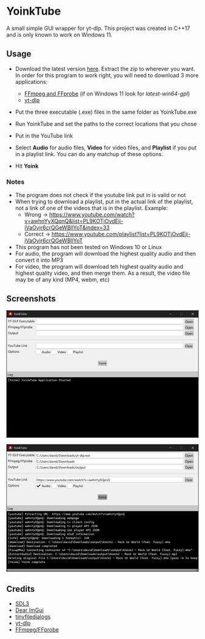 # YoinkTube

A small simple GUI wrapper for yt-dlp.
This project was created in C++17 and is only known to work on Windows 11.

## Usage

- Download the latest version [here](https://github.com/dadams05/YoinkTube/releases). Extract the zip to wherever you want. In order for this program to work right, you will need to download 3 more applications:
	
	- [FFmpeg and FFprobe](https://github.com/yt-dlp/FFmpeg-Builds/releases) (if on Windows 11 look for *latest-win64-gpl*)
	- [yt-dlp](https://github.com/yt-dlp/yt-dlp/releases)

- Put the three executable (.exe) files in the same folder as YoinkTube.exe
- Run YoinkTube and set the paths to the correct locations that you chose
- Put in the YouTube link
- Select **Audio** for audio files, **Video** for video files, and **Playlist** if you put in a playlist link. You can do any matchup of these options.
- Hit **Yoink**

### Notes

- The program does not check if the youtube link put in is valid or not
- When trying to download a playlist, put in the actual link of the playlist, not a link of one of the videos that is in the playlist. Example:
	- Wrong -> https://www.youtube.com/watch?v=awhnYyXQpnQ&list=PL9KOTjOvdEji-iVaOvjr6crQGeWBllYoT&index=33
	- Correct -> https://www.youtube.com/playlist?list=PL9KOTjOvdEji-iVaOvjr6crQGeWBllYoT
- This program has not been tested on Windows 10 or Linux
- For audio, the program will download the highest quality audio and then convert it into MP3
- For video, the program will download teh highest quality audio and highest quality video, and then merge them. As a result, the video file may be of any kind (MP4, webm, etc)

## Screenshots

![Screenshot 1](screenshots/1.png)

![Screenshot 2](screenshots/2.png)

## Credits

- [SDL3](https://github.com/libsdl-org/SDL)
- [Dear ImGui](https://github.com/ocornut/imgui)
- [tinyfiledialogs](https://sourceforge.net/projects/tinyfiledialogs/)
- [yt-dlp](https://github.com/yt-dlp/yt-dlp)
- [FFmpeg/FFprobe](https://ffmpeg.org/)

